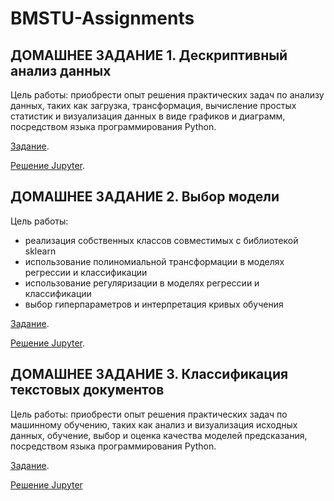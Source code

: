 # BMSTU-Assignments
## ДОМАШНЕЕ ЗАДАНИЕ 1. Дескриптивный анализ данных

Цель работы: приобрести опыт решения практических задач по анализу данных, таких как загрузка, трансформация, вычисление простых статистик и визуализация данных в виде графиков и диаграмм, посредством языка программирования Python.

[Задание](https://github.com/ovchnat/BMSTU-Assignments/blob/master/A1%20Homework/A1_Task.md).

[Решение Jupyter](https://github.com/ovchnat/BMSTU-Assignments/blob/master/A1%20Homework/A1_IU21_Ovchinnikova_1_2_4.ipynb).


## ДОМАШНЕЕ ЗАДАНИЕ 2. Выбор модели
Цель работы:
- реализация собственных классов совместимых с библиотекой sklearn
- использование полиномиальной транcформации в моделях регрессии и классификации
- использование регуляризации в моделях регрессии и классификации
- выбор гиперпараметров и интерпретация кривых обучения

[Задание](https://github.com/ovchnat/BMSTU-Assignments/blob/master/A2%20Homework/A2_Task.md).

[Решение Jupyter](https://github.com/ovchnat/BMSTU-Assignments/blob/master/A2%20Homework/A2_IU21_Ovchinnikova.ipynb).

## ДОМАШНЕЕ ЗАДАНИЕ 3. Классификация текстовых документов

Цель работы: приобрести опыт решения практических задач по машинному обучению, таких как анализ и визуализация исходных данных, обучение, выбор и оценка качества моделей предсказания, посредством языка программирования Python.

[Задание](https://github.com/ovchnat/BMSTU-Assignments/blob/master/A3%20Homework/A3_Task.md).

[Решение Jupyter](https://github.com/ovchnat/BMSTU-Assignments/blob/master/A3%20Homework/A3_IU21_Ovchinnikova_3.ipynb)
